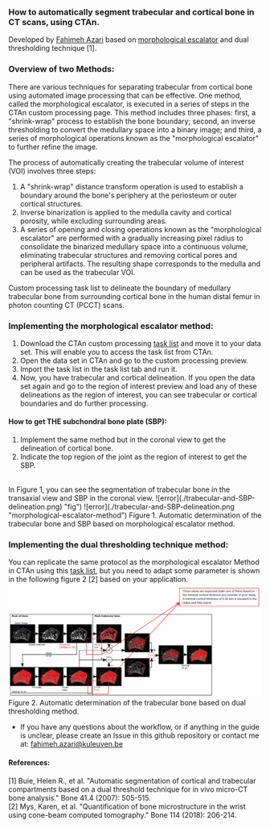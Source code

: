 
### How to automatically segment trabecular and cortical bone in CT scans, using CTAn.
Developed by [Fahimeh Azari](https://github.com/fahimehazari) based on [morphological escalator](./Bruker-method-note.pdf) and dual thresholding technique [1]. 


### Overview of two Methods:
There are various techniques for separating trabecular from cortical bone using automated image processing that can be effective. One method, called the morphological escalator, is executed in a series of steps in the CTAn custom processing page. This method includes three phases: first, a "shrink-wrap" process to establish the bone boundary; second, an inverse thresholding to convert the medullary space into a binary image; and third, a series of morphological operations known as the "morphological escalator" to further refine the image.

The process of automatically creating the trabecular volume of interest (VOI) involves three steps:
1. A "shrink-wrap" distance transform operation is used to establish a boundary around the bone's periphery at the periosteum or outer cortical structures.
2. Inverse binarization is applied to the medulla cavity and cortical porosity, while excluding surrounding areas. 
3. A series of opening and closing operations known as the "morphological escalator" are performed with a gradually increasing pixel radius to consolidate the binarized medullary space into a continuous volume, eliminating trabecular structures and removing cortical pores and peripheral artifacts. The resulting shape corresponds to the medulla and can be used as the trabecular VOI.

Custom processing task list to delineate the boundary of medullary trabecular bone from surrounding cortical bone in the human distal femur in photon counting CT (PCCT) scans. 

### Implementing the morphological escalator method:
1. Download the CTAn custom processing [task list](./morphological-escalator-task-list.ctt) and move it to your data set. This will enable you to access the task list from CTAn.
2. Open the data set in CTAn and go to the custom processing preview.
3. Import the task list in the task list tab and run it.
4. Now, you have trabecular and cortical delineation. If you open the data set again and go to the region of interest preview and load any of these delineations as the region of interest, you can see trabecular or cortical boundaries and do further processing.


#### How to get THE subchondral bone plate (SBP):
1. Implement the same method but in the coronal view to get the delineation of cortical bone.
2. Indicate the top region of the joint as the region of interest to get the SBP.
<br>
In Figure 1, you can see the segmentation of trabecular bone in the transaxial view and SBP in the coronal view. 
![error](./trabecular-and-SBP-delineation.png) "fig")
![error](./trabecular-and-SBP-delineation.png "morphological-escalator-method")
Figure 1. Automatic determination of the trabecular bone and SBP based on morphological escalator method.

### Implementing the dual thresholding technique method:
You can replicate the same protocol as the morphological escalator Method in CTAn using this [task list](./dual%20thresholding-task-list.ctt), but you need to adapt some parameter is shown in the following figure 2 [2] based on your application. 
![error](./dual-thresholding.png "dual-thresholding-method")
Figure 2. Automatic determination of the trabecular bone based on dual thresholding method.


- If you have any questions about the workflow, or if anything in the guide is unclear, please create an Issue in this github repository or contact me at: <a href="fahimeh.azari@kuleuven.be">fahimeh.azari@kuleuven.be</a> 

#### References:
[1] Buie, Helen R., et al. "Automatic segmentation of cortical and trabecular compartments based on a dual threshold technique for in vivo micro-CT bone analysis." Bone 41.4 (2007): 505-515.
<br>
[2] Mys, Karen, et al. "Quantification of bone microstructure in the wrist using cone-beam computed tomography." Bone 114 (2018): 206-214.
